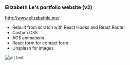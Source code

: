 ### Elizabeth Le's portfolio website (v2)

http://www.elizabethle.me/
* Rebuilt from scratch with React Hooks and React Router
* Custom CSS
* AOS animations
* React form for contact form
* Unsplash for images

![alt text](https://github.com/elizabethlemk/portfolio_v2/blob/master/Screen%20Shot%202019-09-20%20at%2011.02.22%20AM.png?raw=true "lizzy's portfolio website")
